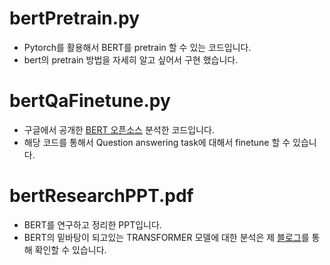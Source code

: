 # bertPretrain.py
- Pytorch를 활용해서 BERT를 pretrain 할 수 있는 코드입니다.
- bert의 pretrain 방법을 자세히 알고 싶어서 구현 했습니다.

# bertQaFinetune.py
- 구글에서 공개한 [BERT 오픈소스] 분석한 코드입니다.
- 해당 코드를 통해서 Question answering task에 대해서 finetune 할 수 있습니다.

# bertResearchPPT.pdf
- BERT를 연구하고 정리한 PPT입니다. 
- BERT의 밑바탕이 되고있는 TRANSFORMER 모델에 대한 분석은 제 [블로그]를 통해 확인할 수 있습니다. 

[블로그]: http://www.google.com  
[BERT 오픈소스]: https://github.com/google-research/bert
